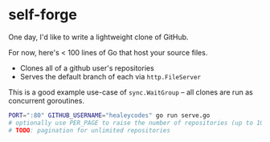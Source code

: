 # self-forge

One day, I'd like to write a lightweight clone of GitHub.

For now, here's < 100 lines of Go that host your source files.

- Clones all of a github user's repositories
- Serves the default branch of each via `http.FileServer`

This is a good example use-case of `sync.WaitGroup` – all clones are run as concurrent goroutines.

```bash
PORT=":80" GITHUB_USERNAME="healeycodes" go run serve.go
# optionally use PER_PAGE to raise the number of repositories (up to 100)
# TODO: pagination for unlimited repositories
```

